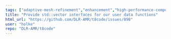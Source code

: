 ```yaml
---
tags: ["adaptive-mesh-refinement","enhancement","high-performance-computing","hpc","mesh","modeling","mpi","parallel","parallel-computing","prioritylow","shouldn't-take-long","simulation","workloadhigh"]
title: "Provide std::vector interfaces for our user data functions"
html_url: "https://github.com/DLR-AMR/t8code/issues/898"
user: "holke"
repo: "DLR-AMR/t8code"
---
```



